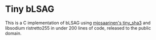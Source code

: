 # Tiny bLSAG

This is a C implementation of bLSAG using [mjosaarinen's tiny_sha3](https://github.com/mjosaarinen/tiny_sha3)
and libsodium ristretto255 in under 200 lines of code, released to the public domain.
